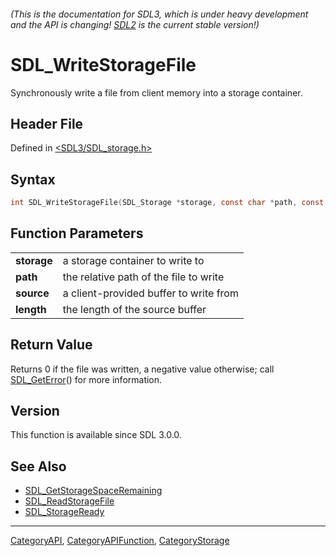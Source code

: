 ###### (This is the documentation for SDL3, which is under heavy development and the API is changing! [SDL2](https://wiki.libsdl.org/SDL2/) is the current stable version!)
# SDL_WriteStorageFile

Synchronously write a file from client memory into a storage container.

## Header File

Defined in [<SDL3/SDL_storage.h>](https://github.com/libsdl-org/SDL/blob/main/include/SDL3/SDL_storage.h)

## Syntax

```c
int SDL_WriteStorageFile(SDL_Storage *storage, const char *path, const void *source, Uint64 length);
```

## Function Parameters

|                 |                                        |
| --------------- | -------------------------------------- |
| **storage**     | a storage container to write to        |
| **path**        | the relative path of the file to write |
| **source**      | a client-provided buffer to write from |
| **length**      | the length of the source buffer        |

## Return Value

Returns 0 if the file was written, a negative value otherwise; call
[SDL_GetError](SDL_GetError)() for more information.

## Version

This function is available since SDL 3.0.0.

## See Also

- [SDL_GetStorageSpaceRemaining](SDL_GetStorageSpaceRemaining)
- [SDL_ReadStorageFile](SDL_ReadStorageFile)
- [SDL_StorageReady](SDL_StorageReady)

----
[CategoryAPI](CategoryAPI), [CategoryAPIFunction](CategoryAPIFunction), [CategoryStorage](CategoryStorage)

